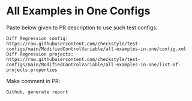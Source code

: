 # All Examples in One Configs
Paste below given to PR description to use such test configs:
```
Diff Regression config: https://raw.githubusercontent.com/checkstyle/test-configs/main/ModifiedControlVariable/all-examples-in-one/config.xml
Diff Regression projects: https://raw.githubusercontent.com/checkstyle/test-configs/main/ModifiedControlVariable/all-examples-in-one/list-of-projects.properties
```
Make comment in PR:
```
Github, generate report
```
